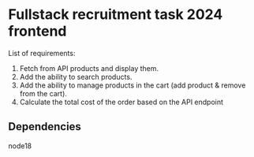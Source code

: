 # Fullstack recruitment task 2024 frontend

List of requirements:

1. Fetch from API products and display them.
2. Add the ability to search products.
3. Add the ability to manage products in the cart (add product & remove from the cart).
4. Calculate the total cost of the order based on the API endpoint

## Dependencies

node18
